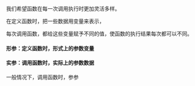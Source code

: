 我们希望函数在每一次调用执行时更加灵活多样。

在定义函数时，把一些数据用变量来表示，

每次调用函数，都给这些变量赋予不同的值，使函数的执行结果每次都可以不同。



#### 形参：定义函数时，形式上的参数变量

#### 实参：调用函数时，实际上的参数数据

一般情况下，调用函数时，参参



